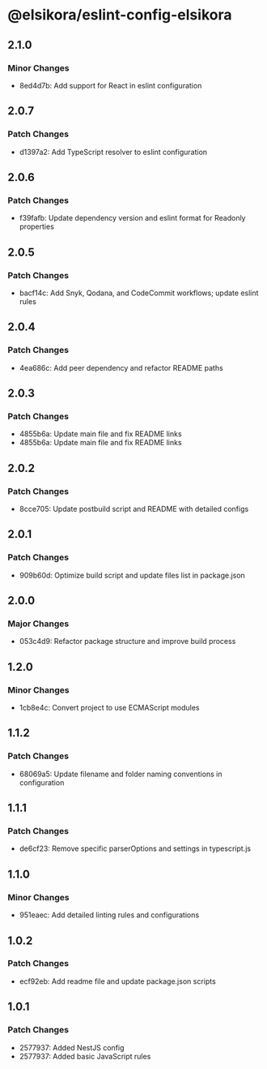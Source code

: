 # @elsikora/eslint-config-elsikora

## 2.1.0

### Minor Changes

- 8ed4d7b: Add support for React in eslint configuration

## 2.0.7

### Patch Changes

- d1397a2: Add TypeScript resolver to eslint configuration

## 2.0.6

### Patch Changes

- f39fafb: Update dependency version and eslint format for Readonly properties

## 2.0.5

### Patch Changes

- bacf14c: Add Snyk, Qodana, and CodeCommit workflows; update eslint rules

## 2.0.4

### Patch Changes

- 4ea686c: Add peer dependency and refactor README paths

## 2.0.3

### Patch Changes

- 4855b6a: Update main file and fix README links
- 4855b6a: Update main file and fix README links

## 2.0.2

### Patch Changes

- 8cce705: Update postbuild script and README with detailed configs

## 2.0.1

### Patch Changes

- 909b60d: Optimize build script and update files list in package.json

## 2.0.0

### Major Changes

- 053c4d9: Refactor package structure and improve build process

## 1.2.0

### Minor Changes

- 1cb8e4c: Convert project to use ECMAScript modules

## 1.1.2

### Patch Changes

- 68069a5: Update filename and folder naming conventions in configuration

## 1.1.1

### Patch Changes

- de6cf23: Remove specific parserOptions and settings in typescript.js

## 1.1.0

### Minor Changes

- 951eaec: Add detailed linting rules and configurations

## 1.0.2

### Patch Changes

- ecf92eb: Add readme file and update package.json scripts

## 1.0.1

### Patch Changes

- 2577937: Added NestJS config
- 2577937: Added basic JavaScript rules
